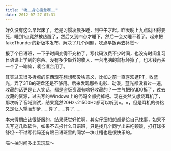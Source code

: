 ```yaml
---
title: "唉……身心疲惫啊……"
date: 2012-07-27 07:31
---
```



好久没有这么早起床了，老是习惯凌晨多睡，到中午才起。昨天晚上九点就困得要死，睡到1点竟然被热醒了，然后又到四点才睡下，然后一会又睡不着了。起来把fakeThunder的新版本发布，解决了几个问题，吃点早饭再去补觉～


报了个日语班，一下子时间变得不充裕了，写代码浪费不少时间，也没有时间复习日语课上学到的东西。没有多少额外的收入，一台电脑的鼠标坏掉了，也木钱再买一个了～嘛嘛，凑合凑合用了。


其实过去很多折腾的东西现在想想都没啥意义，比如之前一直喜欢逛PT，收蓝光，弄了3TB的硬盘还是不够用。后来发现那些电影、动漫，蓝光都没看过一遍，收藏的话更是让人笑话，都是盗版资源有啥好收藏的？一生气把RAID0拆了，过去收藏的资源，过去写的Windows上的代码全部扔掉吧。现在突然又想烧耳机了，那次听了音域测试，结果竟然20Hz~21500Hz都可以听到=。=，但是耳机的价格又是让人望而却步……算了……算了……


本来假期应该很舒服的，结果感觉好忙啊，其实仔细想想都是给自己找事，如果不去写这几款软件，如果不去报什么日语班，只是找几个同学出来吃顿饭，打打球多舒坦～不过写代码还有跟日语班里的同学一块吐槽也是很快乐的。

喵～抽时间多出去玩玩～